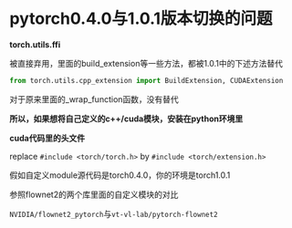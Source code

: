 # pytorch0.4.0与1.0.1版本切换的问题

**torch.utils.ffi**

被直接弃用，里面的build_extension等一些方法，都被1.0.1中的下述方法替代
```python
from torch.utils.cpp_extension import BuildExtension, CUDAExtension
```
对于原来里面的_wrap_function函数，没有替代

**所以，如果想将自己定义的c++/cuda模块，安装在python环境里**

**cuda代码里的头文件**

replace `#include <torch/torch.h>` by `#include <torch/extension.h>`

假如自定义module源代码是torch0.4.0，你的环境是torch1.0.1

参照flownet2的两个库里面的自定义模块的对比

`NVIDIA/flownet2_pytorch`与`vt-vl-lab/pytorch-flownet2`
